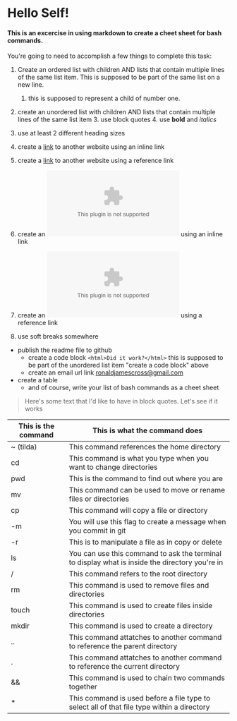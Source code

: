 # Hello Self!

#### This is an excercise in using markdown to create a cheet sheet for bash commands.

You're going to need to accomplish a few things to complete this task:

1. Create an ordered list with children AND lists that contain multiple lines of the same list item.
  This is supposed to be part of the same list on a new line.
    1. this is supposed to represent a child of number one.

2. create an unordered list with children AND lists that contain multiple lines of the same list item
    3. use block quotes
    4. use **bold** and _italics_
5. use at least 2 different heading sizes
6. create a [link](www.google.com) to another website using an inline link
7. create a [link][I'm a reference] to another website using a reference link
8. create an ![image](www.randomkittengenerator.com) using an inline link
9. create an ![image][I'm another reference] using a reference link
10. use soft breaks somewhere
* publish the readme file to github
    * create a code block ``<html>Did it work?</html>``
  this is supposed to be part of the unordered list item "create a code block" above
    * create an email url link <ronaldjamescross@gmail.com>
* create a table
    * and of course, write your list of bash commands as a cheet sheet

>Here's some text that I'd like to have in block quotes. Let's see if it works

[I'm a reference]: www.twitter.com
[I'm another reference]: www.randomkittengenerator.com


This is the command | This is what the command does
---------------------|------------------------------
~ (tilda) | This command references the home directory
cd | This command is what you type when you want to change directories
pwd | This is the command to find out where you are
mv | This command can be used to move or rename files or directories
cp | This command will copy a file or directory
-m | You will use this flag to create a message when you commit in git
-r | This is to manipulate a file as in copy or delete
ls | You can use this command to ask the terminal to display what is inside the directory you're in
/ | This command refers to the root directory
rm | This command is used to remove files and directories
touch | This command is used to create files inside directories
mkdir | This command is used to create a directory
.. | This command attatches to another command to reference the parent directory
. | This command attatches to another command to reference the current directory
&& | This command is used to chain two commands together
* | This command is used before a file type to select all of that file type within a directory
